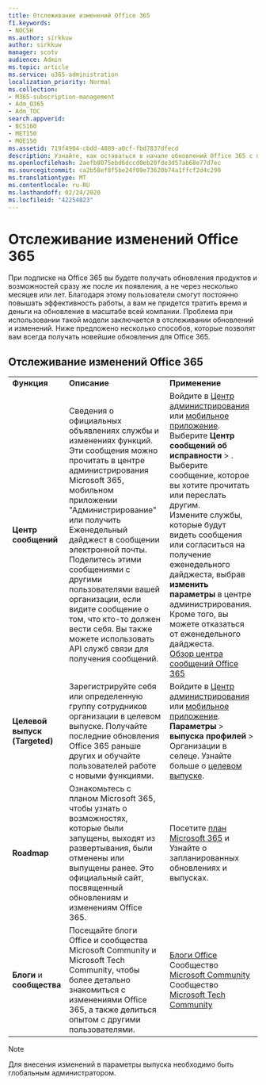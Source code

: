 ```yaml
---
title: Отслеживание изменений Office 365
f1.keywords:
- NOCSH
ms.author: sirkkuw
author: sirkkuw
manager: scotv
audience: Admin
ms.topic: article
ms.service: o365-administration
localization_priority: Normal
ms.collection:
- M365-subscription-management
- Adm_O365
- Adm_TOC
search.appverid:
- BCS160
- MET150
- MOE150
ms.assetid: 719f4904-cbdd-4889-a0cf-fbd7837dfecd
description: Узнайте, как оставаться в начале обновлений Office 365 с помощью центра сообщений, целевого выпуска, схемы и блогов и сообщества.
ms.openlocfilehash: 2aefb8075ebd6dccd0eb20fde3d57ab68e77d7ec
ms.sourcegitcommit: ca2b58ef8f5be24f09e73620b74a1ffcf2d4c290
ms.translationtype: MT
ms.contentlocale: ru-RU
ms.lasthandoff: 02/24/2020
ms.locfileid: "42254823"
---
```

# <a name="stay-on-top-of-office-365-changes"></a>Отслеживание изменений Office 365

При подписке на Office 365 вы будете получать обновления продуктов и возможностей сразу же после их появления, а не через несколько месяцев или лет. Благодаря этому пользователи смогут постоянно повышать эффективность работы, а вам не придется тратить время и деньги на обновление в масштабе всей компании. Проблема при использовании такой модели заключается в отслеживании обновлений и изменений. Ниже предложено несколько способов, которые позволят вам всегда получать новейшие обновления для Office 365.

## <a name="stay-on-top-of-office-365-changes"></a>Отслеживание изменений Office 365

||||
|:-----|:-----|:-----|
|**Функция** <br/> |**Описание** <br/> |**Применение** <br/> |
|**Центр сообщений** <br/> |Сведения о официальных объявлениях службы и изменениях функций. Эти сообщения можно прочитать в центре администрирования Microsoft 365, мобильном приложении "Администрирование" или получить Еженедельный дайджест в сообщении электронной почты. Поделитесь этими сообщениями с другими пользователями вашей организации, если видите сообщение о том, что кто-то должен вести себя. Вы также можете использовать API служб связи для получения сообщений.  <br/> |Войдите в [Центр администрирования](../admin-overview/about-the-admin-center.md) или [мобильное приложение](../admin-overview/admin-mobile-app.md). Выберите **Центр сообщений об** **исправности** \> . Выберите сообщение, которое вы хотите прочитать или переслать другим.  <br/> Измените службы, которые будут видеть сообщения или согласиться на получение еженедельного дайджеста, выбрав **изменить параметры** в центре администрирования. Кроме того, вы можете отказаться от еженедельного дайджеста.  <br/> [Обзор центра сообщений Office 365](message-center.md) <br/> |
|**Целевой выпуск (Targeted)** <br/> |Зарегистрируйте себя или определенную группу сотрудников организации в целевом выпуске. Получайте последние обновления Office 365 раньше других и обучайте пользователей работе с новыми функциями.  <br/> |Войдите в [Центр администрирования](../admin-overview/about-the-admin-center.md) или [мобильное приложение](../admin-overview/admin-mobile-app.md). **Параметры** \> **выпуска** **профилей** \> Организации в селеце. Узнайте больше о [целевом выпуске](release-options-in-office-365.md).  <br/> |
|**Roadmap** <br/> |Ознакомьтесь с планом Microsoft 365, чтобы узнать о возможностях, которые были запущены, выходят из развертывания, были отменены или выпущены ранее. Это официальный сайт, посвященный обновлениям и изменениям Office 365.  <br/> |Посетите [план Microsoft 365](https://www.microsoft.com/microsoft-365/roadmap) и Узнайте о запланированных обновлениях и выпусках.  <br/> |
|**Блоги** и **сообщества** <br/> |Посещайте блоги Office и сообщества Microsoft Community и Microsoft Tech Community, чтобы более детально знакомиться с изменениями Office 365, а также делиться опытом с другими пользователями.  <br/> |[Блоги Office](https://www.microsoft.com/en-us/microsoft-365/blog/) Сообщество [Microsoft Community](https://answers.microsoft.com) Сообщество [Microsoft Tech Community](https://techcommunity.microsoft.com)<br/> |

> [!NOTE]
> Для внесения изменений в параметры выпуска необходимо быть глобальным администратором.
